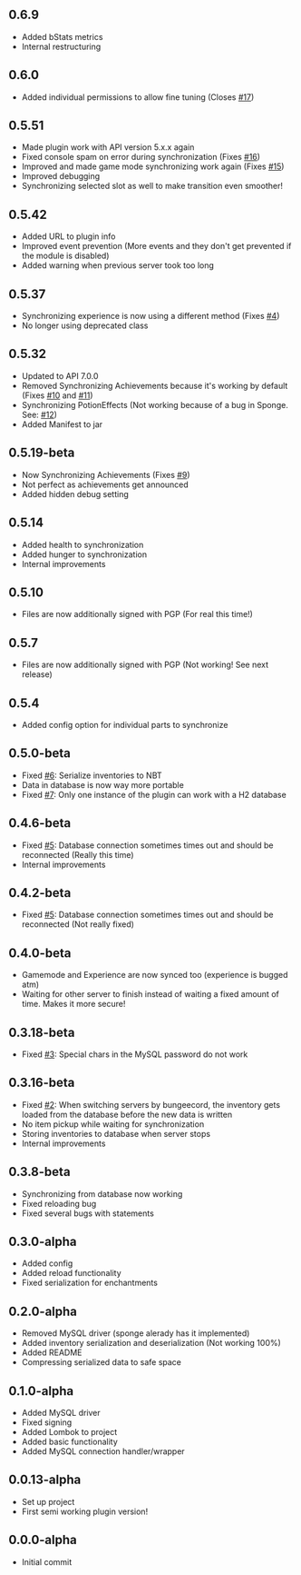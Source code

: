 0.6.9
-----

- Added bStats metrics
- Internal restructuring

0.6.0
-----

- Added individual permissions to allow fine tuning (Closes [#17](https://github.com/BrainStone/InvSync/issues/17))

0.5.51
------

- Made plugin work with API version 5.x.x again
- Fixed console spam on error during synchronization (Fixes [#16](https://github.com/BrainStone/InvSync/issues/16))
- Improved and made game mode synchronizing work again (Fixes [#15](https://github.com/BrainStone/InvSync/issues/15))
- Improved debugging
- Synchronizing selected slot as well to make transition even smoother!

0.5.42
------

- Added URL to plugin info
- Improved event prevention (More events and they don't get prevented if the module is disabled)
- Added warning when previous server took too long

0.5.37
------

- Synchronizing experience is now using a different method (Fixes [#4](https://github.com/BrainStone/InvSync/issues/4))
- No longer using deprecated class

0.5.32
------

- Updated to API 7.0.0
- Removed Synchronizing Achievements because it's working by default (Fixes [#10](https://github.com/BrainStone/InvSync/issues/10) and [#11](https://github.com/BrainStone/InvSync/issues/11))
- Synchronizing PotionEffects (Not working because of a bug in Sponge. See: [#12](https://github.com/BrainStone/InvSync/issues/12))
- Added Manifest to jar

0.5.19-beta
-----------

- Now Synchronizing Achievements (Fixes [#9](https://github.com/BrainStone/InvSync/issues/9))
- Not perfect as achievements get announced
- Added hidden debug setting

0.5.14
------

- Added health to synchronization
- Added hunger to synchronization
- Internal improvements

0.5.10
------

- Files are now additionally signed with PGP (For real this time!)

0.5.7
-----

- Files are now additionally signed with PGP (Not working! See next release)

0.5.4
-----

- Added config option for individual parts to synchronize

0.5.0-beta
----------

- Fixed [#6](https://github.com/BrainStone/InvSync/issues/6): Serialize inventories to NBT
- Data in database is now way more portable
- Fixed [#7](https://github.com/BrainStone/InvSync/issues/7): Only one instance of the plugin can work with a H2 database

0.4.6-beta
----------

- Fixed [#5](https://github.com/BrainStone/InvSync/issues/5): Database connection sometimes times out and should be reconnected (Really this time)
- Internal improvements

0.4.2-beta
----------

- Fixed [#5](https://github.com/BrainStone/InvSync/issues/5): Database connection sometimes times out and should be reconnected (Not really fixed)

0.4.0-beta
----------

- Gamemode and Experience are now synced too (experience is bugged atm)
- Waiting for other server to finish instead of waiting a fixed amount of time. Makes it more secure!

0.3.18-beta
-----------

- Fixed [#3](https://github.com/BrainStone/InvSync/issues/3): Special chars in the MySQL password do not work

0.3.16-beta
-----------

- Fixed [#2](https://github.com/BrainStone/InvSync/issues/2): When switching servers by bungeecord, the inventory gets loaded from the database before the new data is written 
- No item pickup while waiting for synchronization
- Storing inventories to database when server stops
- Internal improvements

0.3.8-beta
----------

- Synchronizing from database now working
- Fixed reloading bug
- Fixed several bugs with statements

0.3.0-alpha
-----------

- Added config
- Added reload functionality
- Fixed serialization for enchantments

0.2.0-alpha
-----------

- Removed MySQL driver (sponge alerady has it implemented)
- Added inventory serialization and deserialization (Not working 100%)
- Added README
- Compressing serialized data to safe space

0.1.0-alpha
-----------

- Added MySQL driver
- Fixed signing
- Added Lombok to project
- Added basic functionality
- Added MySQL connection handler/wrapper

0.0.13-alpha
------------

- Set up project
- First semi working plugin version!

0.0.0-alpha
-----------

- Initial commit
